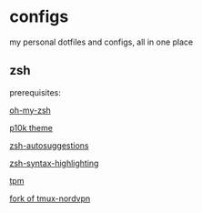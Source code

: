 # configs
my personal dotfiles and configs, all in one place

## zsh

prerequisites:

[oh-my-zsh](https://github.com/ohmyzsh/ohmyzsh#basic-installation)

[p10k theme](https://github.com/romkatv/powerlevel10k/blob/master/README.md#oh-my-zsh)

[zsh-autosuggestions](https://github.com/zsh-users/zsh-autosuggestions/blob/master/INSTALL.md)

[zsh-syntax-highlighting](https://github.com/zsh-users/zsh-syntax-highlighting/blob/master/INSTALL.md)

[tpm](https://github.com/tmux-plugins/tpm#installation)

[fork of tmux-nordvpn](https://github.com/tsukiongithub/tmux-nordvpn)
